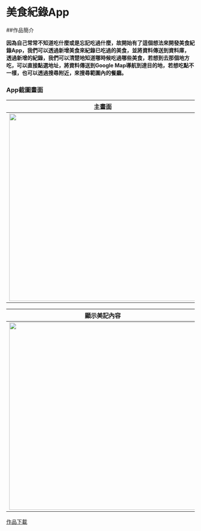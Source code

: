 # 美食紀錄App

##作品簡介

**因為自己常常不知道吃什麼或是忘記吃過什麼，故開始有了這個想法來開發美食紀錄App，我們可以透過新增美食來紀錄已吃過的美食，並將資料傳送到資料庫，透過新增的紀錄，我們可以清楚地知道哪時候吃過哪些美食，若想到去那個地方吃，可以直接點選地址，將資料傳送到Google Map導航到達目的地，若想吃點不一樣，也可以透過搜尋附近，來搜尋範圍內的餐廳。**


### App截圖畫面

 主畫面| 新增食記 | 食記清單 |
------------ | ------------- | ------------
<img src="http://imgur.com/c0ZpjEp.jpg" height="500px"/> | <img src="http://imgur.com/jIiXsFz.jpg" height="500px"/> |<img src="http://imgur.com/bMSFz40.jpg" height="500px"/> |

顯示美記內容| 修改美食紀錄 | 搜尋附近美食
------------ | ------------- | ------------
<img src="http://imgur.com/L0aQXIh.jpg" height="500px"/> | <img src="http://imgur.com/LJMKkYj.jpg" height="500px"/> |<img src="http://imgur.com/onJNQlI.jpg" height="500px"/> |

<a href="https://goo.gl/k5IbsB">作品下載</a>






